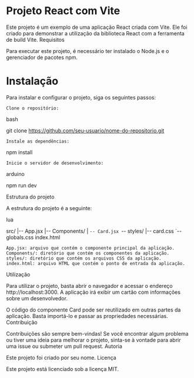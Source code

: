 # Projeto React com Vite

Este projeto é um exemplo de uma aplicação React criada com Vite. Ele foi criado para demonstrar a utilização da biblioteca React com a ferramenta de build Vite.
Requisitos

Para executar este projeto, é necessário ter instalado o Node.js e o gerenciador de pacotes npm.

# Instalação

Para instalar e configurar o projeto, siga os seguintes passos:

    Clone o repositório:

bash

git clone https://github.com/seu-usuario/nome-do-repositorio.git

    Instale as dependências:

npm install

    Inicie o servidor de desenvolvimento:

arduino

npm run dev

Estrutura do projeto

A estrutura do projeto é a seguinte:

lua

src/
|-- App.jsx
|-- Components/
|   `-- Card.jsx
`-- styles/
    |-- card.css
    `-- globals.css
index.html

    App.jsx: arquivo que contém o componente principal da aplicação.
    Components/: diretório que contém os componentes da aplicação.
    styles/: diretório que contém os arquivos CSS da aplicação.
    index.html: arquivo HTML que contém o ponto de entrada da aplicação.

Utilização

Para utilizar o projeto, basta abrir o navegador e acessar o endereço http://localhost:3000. A aplicação irá exibir um cartão com informações sobre um desenvolvedor.

O código do componente Card pode ser reutilizado em outras partes da aplicação. Basta importá-lo e passar as propriedades necessárias.
Contribuição

Contribuições são sempre bem-vindas! Se você encontrar algum problema ou tiver uma ideia para melhorar o projeto, sinta-se à vontade para abrir uma issue ou submeter um pull request.
Autoria

Este projeto foi criado por seu nome.
Licença

Este projeto está licenciado sob a licença MIT.
